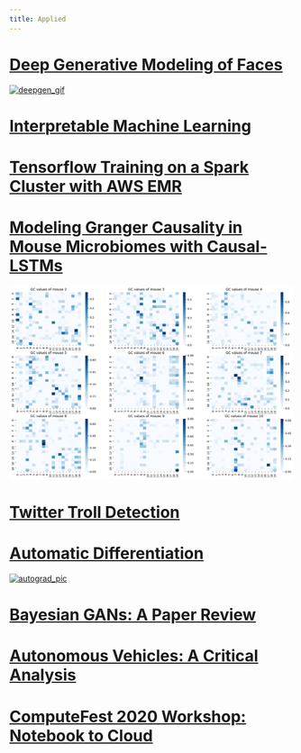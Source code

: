 ```yaml
---
title: Applied
---
```


# [Deep Generative Modeling of Faces](https://github.com/dylanrandle/deepgen)

<!-- [![deepgen_gif](https://github.com/dylanrandle/deepgen/raw/master/examples/gif_test_examples.gif){:height="250px" width="750px"}](https://github.com/dylanrandle/deepgen) -->

[![deepgen_gif](https://github.com/dylanrandle/deepgen/raw/master/examples/gif_test_examples.gif)](https://github.com/dylanrandle/deepgen)

# [Interpretable Machine Learning](https://github.com/dylanrandle/pynterp)
# [Tensorflow Training on a Spark Cluster with AWS EMR](https://github.com/dylanrandle/spark-tensorflow)

# [Modeling Granger Causality in Mouse Microbiomes with Causal-LSTMs](https://github.com/dylanrandle/microbiome)

<!-- [![microbiome_pic](pics/microbiome_causality.png){:height="400px" width="500px"}](https://github.com/dylanrandle/microbiome) -->

[![microbiome_pic](pics/microbiome_causality.png)](https://github.com/dylanrandle/microbiome)

# [Twitter Troll Detection](https://dylanrandle.github.io/troll_classification)
# [Automatic Differentiation](https://github.com/dylanrandle/autograd)

<!-- [![autograd_pic](https://github.com/dylanrandle/autograd/raw/master/docs/img/display.png){:height="400px" width="500px"}](https://github.com/dylanrandle/autograd) -->

[![autograd_pic](https://github.com/dylanrandle/autograd/raw/master/docs/img/display.png)](https://github.com/dylanrandle/autograd)

# [Bayesian GANs: A Paper Review](bayesgan/bayesgan.html)
# [Autonomous Vehicles: A Critical Analysis](safe_avs/safe_avs.html)
# [ComputeFest 2020 Workshop: Notebook to Cloud](https://colab.research.google.com/drive/1HUxNsHqqTZ1FRuveu6SS6gr6lCVe6QqO)
